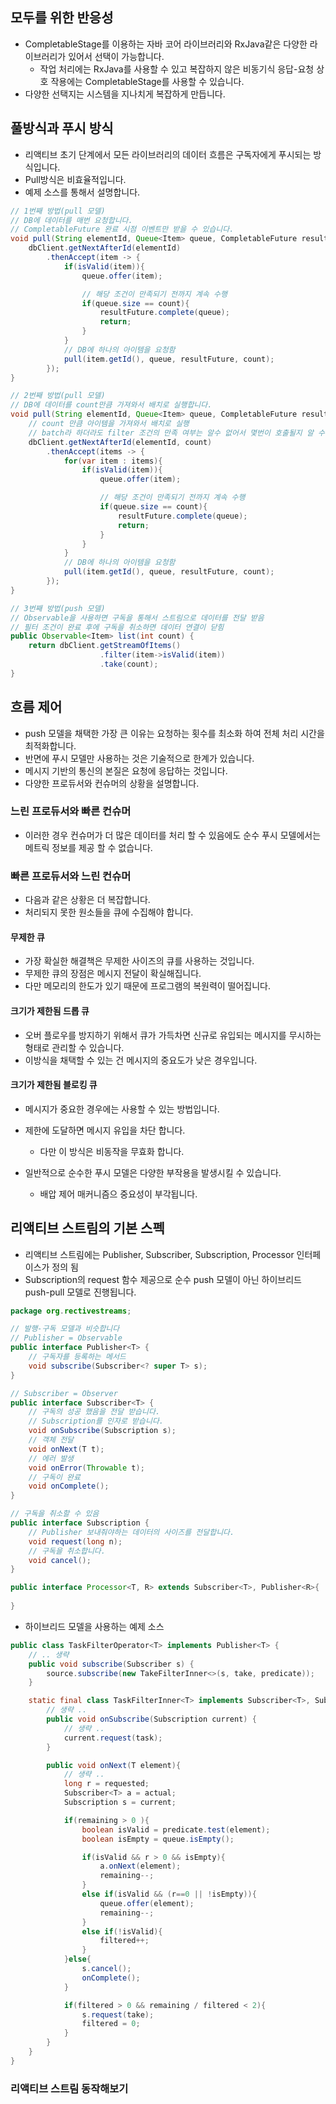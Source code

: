 ## 모두를 위한 반응성
* CompletableStage를 이용하는 자바 코어 라이브러리와 RxJava같은 다양한 라이브러리가 있어서 선택이 가능합니다. 
  * 작업 처리에는 RxJava를 사용할 수 있고 복잡하지 않은 비동기식 응답-요청 상호 작용에는 CompletableStage를 사용할 수 있습니다. 
* 다양한 선택지는 시스템을 지나치게 복잡하게 만듭니다. 

## 풀방식과 푸시 방식 
* 리액티브 초기 단계에서 모든 라이브러리의 데이터 흐름은 구독자에게 푸시되는 방식입니다.
* Pull방식은 비효율적입니다. 
* 예제 소스를 통해서 설명합니다.
```java
// 1번째 방법(pull 모델)
// DB에 데이터를 매번 요청합니다.
// CompletableFuture 완료 시점 이벤트만 받을 수 있습니다.
void pull(String elementId, Queue<Item> queue, CompletableFuture resultFuture, int count){
    dbClient.getNextAfterId(elementId)
        .thenAccept(item -> {
            if(isValid(item)){
                queue.offer(item);

                // 해당 조건이 만족되기 전까지 계속 수행
                if(queue.size == count){
                    resultFuture.complete(queue);
                    return;
                }
            }
            // DB에 하나의 아이템을 요청함
            pull(item.getId(), queue, resultFuture, count);
        });
}

// 2번째 방법(pull 모델)
// DB에 데이터를 count만큼 가져와서 배치로 실행합니다. 
void pull(String elementId, Queue<Item> queue, CompletableFuture resultFuture, int count){
    // count 만큼 아이템을 가져와서 배치로 실행
    // batch라 하더라도 filter 조건의 만족 여부는 알수 없어서 몇번이 호출될지 알 수 없음
    dbClient.getNextAfterId(elementId, count)
        .thenAccept(items -> {
            for(var item : items){
                if(isValid(item)){
                    queue.offer(item);

                    // 해당 조건이 만족되기 전까지 계속 수행
                    if(queue.size == count){
                        resultFuture.complete(queue);
                        return;
                    }
                }
            }
            // DB에 하나의 아이템을 요청함
            pull(item.getId(), queue, resultFuture, count);
        });
}

// 3번째 방법(push 모델)
// Observable을 사용하면 구독을 통해서 스트림으로 데이터를 전달 받음
// 필터 조건이 완료 후에 구독을 취소하면 데이터 연결이 닫힘 
public Observable<Item> list(int count) {
    return dbClient.getStreamOfItems()
                    .filter(item->isValid(item))
                    .take(count);
}
```

## 흐름 제어
* push 모델을 채택한 가장 큰 이유는 요청하는 횟수를 최소화 하여 전체 처리 시간을 최적화합니다. 
* 반면에 푸시 모델만 사용하는 것은 기술적으로 한계가 있습니다. 
* 메시지 기반의 통신의 본질은 요청에 응답하는 것입니다. 
* 다양한 프로듀서와 컨슈머의 상황을 설명합니다. 

### 느린 프로듀서와 빠른 컨슈머
* 이러한 경우 컨슈머가 더 많은 데이터를 처리 할 수 있음에도 순수 푸시 모델에서는 메트릭 정보를 제공 할 수 없습니다.

### 빠른 프로듀서와 느린 컨슈머
* 다음과 같은 상황은 더 복잡합니다. 
* 처리되지 못한 원소들을 큐에 수집해야 합니다. 
#### 무제한 큐 
* 가장 확실한 해결책은 무제한 사이즈의 큐를 사용하는 것입니다.
* 무제한 큐의 장점은 메시지 전달이 확실해집니다. 
* 다만 메모리의 한도가 있기 때문에 프로그램의 복원력이 떨어집니다.
#### 크기가 제한됨 드롭 큐
* 오버 플로우를 방지하기 위해서 큐가 가득차면 신규로 유입되는 메시지를 무시하는 형태로 관리할 수 있습니다.
* 이방식을 채택할 수 있는 건 메시지의 중요도가 낮은 경우입니다. 
#### 크기가 제한됨 블로킹 큐
* 메시지가 중요한 경우에는 사용할 수 있는 방법입니다.
* 제한에 도달하면 메시지 유입을 차단 합니다. 
  * 다만 이 방식은 비동작을 무효화 합니다. 
  
* 일반적으로 순수한 푸시 모델은 다양한 부작용을 발생시킬 수 있습니다. 
  * 배압 제어 매커니즘으 중요성이 부각됩니다. 

## 리액티브 스트림의 기본 스펙
* 리액티브 스트림에는 Publisher, Subscriber, Subscription, Processor 인터페이스가 정의 됨
* Subscription의 request 함수 제공으로 순수 push 모델이 아닌 하이브리드 push-pull 모델로 진행됩니다. 
```java
package org.rectivestreams;

// 발행-구독 모델과 비슷합니다
// Publisher = Observable
public interface Publisher<T> {
    // 구독자를 등록하는 메서드
    void subscribe(Subscriber<? super T> s);
}

// Subscriber = Observer
public interface Subscriber<T> {
    // 구독의 성공 했음을 전달 받습니다.
    // Subscription를 인자로 받습니다. 
    void onSubscribe(Subscription s);
    // 객체 전달 
    void onNext(T t);
    // 에러 발생
    void onError(Throwable t);
    // 구독이 완료
    void onComplete();
}

// 구독을 취소할 수 있음
public interface Subscription {
    // Publisher 보내줘야하는 데이터의 사이즈를 전달합니다. 
    void request(long n);   
    // 구독을 취소합니다. 
    void cancel();          
}

public interface Processor<T, R> extends Subscriber<T>, Publisher<R>{
    
}
```
* 하이브리드 모델을 사용하는 예제 소스
```java
public class TaskFilterOperator<T> implements Publisher<T> {
    // .. 생략
    public void subscribe(Subscriber s) {
        source.subscribe(new TakeFilterInner<>(s, take, predicate));
    }

    static final class TaskFilterInner<T> implements Subscriber<T>, Subscription{
        // 생략 ..
        public void onSubscribe(Subscription current) {
            // 생략 ..
            current.request(task);
        }

        public void onNext(T element){
            // 생략 ..
            long r = requested;
            Subscriber<T> a = actual;
            Subscription s = current;

            if(remaining > 0 ){
                boolean isValid = predicate.test(element);
                boolean isEmpty = queue.isEmpty();

                if(isValid && r > 0 && isEmpty){
                    a.onNext(element);
                    remaining--;
                }
                else if(isValid && (r==0 || !isEmpty)){
                    queue.offer(element);
                    remaining--;
                }
                else if(!isValid){
                    filtered++;
                }
            }else{
                s.cancel();
                onComplete();
            }

            if(filtered > 0 && remaining / filtered < 2){
                s.request(take);
                filtered = 0;
            }
        }
    }
}
```

### 리액티브 스트림 동작해보기